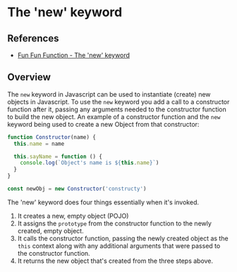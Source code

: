 # The 'new' keyword

## References

- [Fun Fun Function - The 'new' keyword](https://www.youtube.com/watch?v=Y3zzCY62NYc)

## Overview

The `new` keyword in Javascript can be used to instantiate (create) new objects in Javascript.  To use the `new` keyword you add a call to a constructor function after it, passing any arguments needed to the constructor function to build the new object.  An example of a constructor function and the `new` keyword being used to create a new Object from that constructor:

```javascript
function Constructor(name) {
  this.name = name

  this.sayName = function () {
    console.log(`Object's name is ${this.name}`)
  }
}

const newObj = new Constructor('constructy')
```

The 'new' keyword does four things essentially when it's invoked.

1. It creates a new, empty object (POJO)
2. It assigns the `prototype` from the constructor function to the newly created, empty object.
3. It calls the constructor function, passing the newly created object as the `this` context along with any additional arguments that were passed to the constructor function.
4. It returns the new object that's created from the three steps above.
